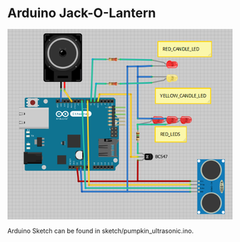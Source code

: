 Arduino Jack-O-Lantern
======================

![Fritzing](/doc/fritzing.png?raw=true)

Arduino Sketch can be found in sketch/pumpkin_ultrasonic.ino.
